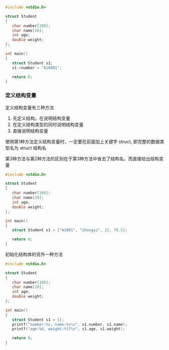 
```c
#include <stdio.h>

struct Student
{
   char number[100];
   char name[20];
   int age;
   double weight;
};

int main()
{
   struct Student s1;
   s1->number = "A10001";

   return 0;
}
```

### 定义结构变量

定义结构变量有三种方法

1) 先定义结构，在说明结构变量
2) 在定义结构类型的同时说明结构变量
3) 直接说明结构变量

使用第1种方法定义结构变量时，一定要在前面加上关键字 struct, 即完整的数据类型名为 struct 结构名

第3种方法与第2种方法的区别在于第3种方法中省去了结构名，而直接给出结构变量

```c
#include <stdio.h>

struct Student
{
   char number[100];
   char name[20];
   int age;
   double weight;
};

int main()
{
   struct Student s1 = {"A1001", "zhangyz", 22, 70.5};

   return 0;
}
```

初始化结构体的另外一种方法

```c
#include <stdio.h>

struct Student
{
   char number[100];
   char name[20];
   int age;
   double weight;
};

int main()
{
   struct Student s1 = {};
   printf("number:%s, name:%s\n", s1.number, s1.name);
   printf("age:%d, weight:%lf\n", s1.age, s1.weight);

   return 0;
}
```
